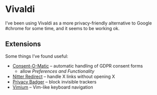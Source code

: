 # Vivaldi

I’ve been using Vivaldi as a more privacy-friendly alternative to Google #chrome for some time, and it seems to be working ok.

## Extensions

Some things I’ve found useful:

- [Consent-O-Matic](https://chrome.google.com/webstore/detail/consent-o-matic/mdjildafknihdffpkfmmpnpoiajfjnjd) – automatic handling of GDPR consent forms
  - allow *Preferences and Functionality*
- [Nitter Redirect](https://chrome.google.com/webstore/detail/nitter-redirect/mohaicophfnifehkkkdbcejkflmgfkof/related) – handle X links without opening X
- [Privacy Badger](https://chrome.google.com/webstore/detail/privacy-badger/pkehgijcmpdhfbdbbnkijodmdjhbjlgp) – block invisible trackers
- [Vimium](https://chrome.google.com/webstore/detail/vimium/dbepggeogbaibhgnhhndojpepiihcmeb) – Vim-like keyboard navigation

